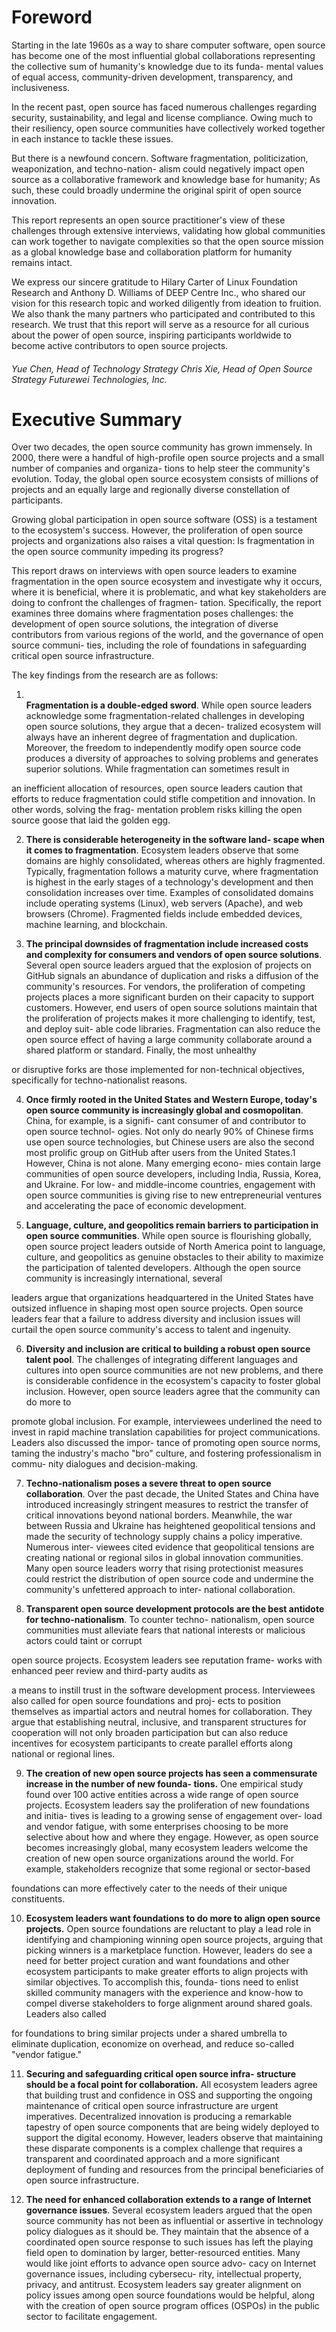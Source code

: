 

Foreword
========

Starting in the late 1960s as a way to share computer software, open
source has become one of the most influential global collaborations
representing the collective sum of humanity's knowledge due to its
funda- mental values of equal access, community-driven development,
transparency, and inclusiveness.

In the recent past, open source has faced numerous challenges
regarding security, sustainability, and legal and license compliance.
Owing much to their resiliency, open source communities have
collectively worked together in each instance to tackle these issues.

But there is a newfound concern. Software fragmentation,
politicization, weaponization, and techno-nation- alism could
negatively impact open source as a collaborative framework and
knowledge base for humanity; As such, these could broadly undermine
the original spirit of open source innovation.

This report represents an open source practitioner's view of these
challenges through extensive interviews, validating how global
communities can work together to navigate complexities so that the
open source mission as a global knowledge base and collaboration
platform for humanity remains intact.

We express our sincere gratitude to Hilary Carter of Linux Foundation
Research and Anthony D. Williams of DEEP Centre Inc., who shared our
vision for this research topic and worked diligently from ideation to
fruition. We also thank the many partners who participated and
contributed to this research. We trust that this report will serve as
a resource for all curious about the power of open source, inspiring
participants worldwide to become active contributors to open source
projects.

###### Yue Chen, Head of Technology Strategy Chris Xie, Head of Open Source Strategy Futurewei Technologies, Inc.

Executive Summary
=================

Over two decades, the open source community has grown immensely. In
2000, there were a handful of high-profile open source projects and a
small number of companies and organiza- tions to help steer the
community's evolution. Today, the global open source ecosystem
consists of millions of projects and an equally large and regionally
diverse constellation of participants.

Growing global participation in open source software (OSS) is a
testament to the ecosystem's success. However, the proliferation of
open source projects and organizations also raises a vital question:
Is fragmentation in the open source community impeding its progress?

This report draws on interviews with open source leaders to examine
fragmentation in the open source ecosystem and investigate why it
occurs, where it is beneficial, where it is problematic, and what key
stakeholders are doing to confront the challenges of fragmen- tation.
Specifically, the report examines three domains where fragmentation
poses challenges: the development of open source solutions, the
integration of diverse contributors from various regions of the world,
and the governance of open source communi- ties, including the role of
foundations in safeguarding critical open source infrastructure.

The key findings from the research are as follows:

1.  **\
    Fragmentation is a double-edged sword**. While open source leaders
    acknowledge some fragmentation-related challenges in developing open
    source solutions, they argue that a decen- tralized ecosystem will
    always have an inherent degree of fragmentation and duplication.
    Moreover, the freedom to independently modify open source code
    produces a diversity of approaches to solving problems and generates
    superior solutions. While fragmentation can sometimes result in

an inefficient allocation of resources, open source leaders caution
that efforts to reduce fragmentation could stifle competition and
innovation. In other words, solving the frag- mentation problem risks
killing the open source goose that laid the golden egg.

2.  **There is considerable heterogeneity in the software land- scape
    when it comes to fragmentation**. Ecosystem leaders observe that
    some domains are highly consolidated, whereas others are highly
    fragmented. Typically, fragmentation follows a maturity curve, where
    fragmentation is highest in the early stages of a technology's
    development and then consolidation increases over time. Examples of
    consolidated domains include operating systems (Linux), web servers
    (Apache), and web browsers (Chrome). Fragmented fields include
    embedded devices, machine learning, and blockchain.

3.  **The principal downsides of fragmentation include increased costs
    and complexity for consumers and vendors of open source solutions**.
    Several open source leaders argued that the explosion of projects on
    GitHub signals an abundance of duplication and risks a diffusion of
    the community's resources. For vendors, the proliferation of
    competing projects places a more significant burden on their
    capacity to support customers. However, end users of open source
    solutions maintain that the proliferation of projects makes it more
    challenging to identify, test, and deploy suit- able code libraries.
    Fragmentation can also reduce the open source effect of having a
    large community collaborate around a shared platform or standard.
    Finally, the most unhealthy

or disruptive forks are those implemented for non-technical
objectives, specifically for techno-nationalist reasons.

4.  **Once firmly rooted in the United States and Western Europe,
    today's open source community is increasingly global and
    cosmopolitan**. China, for example, is a signifi- cant consumer of
    and contributor to open source technol- ogies. Not only do nearly
    90% of Chinese firms use open source technologies, but Chinese users
    are also the second most prolific group on GitHub after users from
    the United States.1 However, China is not alone. Many emerging
    econo- mies contain large communities of open source developers,
    including India, Russia, Korea, and Ukraine. For low- and
    middle-income countries, engagement with open source communities is
    giving rise to new entrepreneurial ventures and accelerating the
    pace of economic development.

5.  **Language, culture, and geopolitics remain barriers to
    participation in open source communities**. While open source is
    flourishing globally, open source project leaders outside of North
    America point to language, culture, and geopolitics as genuine
    obstacles to their ability to maximize the participation of talented
    developers. Although the open source community is increasingly
    international, several

leaders argue that organizations headquartered in the United States
have outsized influence in shaping most open source projects. Open
source leaders fear that a failure to address diversity and inclusion
issues will curtail the open source community's access to talent and
ingenuity.

6.  **Diversity and inclusion are critical to building a robust open
    source talent pool**. The challenges of integrating different
    languages and cultures into open source communities are not new
    problems, and there is considerable confidence in the ecosystem's
    capacity to foster global inclusion. However, open source leaders
    agree that the community can do more to

promote global inclusion. For example, interviewees underlined the
need to invest in rapid machine translation capabilities for project
communications. Leaders also discussed the impor- tance of promoting
open source norms, taming the industry's macho "bro" culture, and
fostering professionalism in commu- nity dialogues and
decision-making.

7.  **Techno-nationalism poses a severe threat to open source
    collaboration**. Over the past decade, the United States and China
    have introduced increasingly stringent measures to restrict the
    transfer of critical innovations beyond national borders. Meanwhile,
    the war between Russia and Ukraine has heightened geopolitical
    tensions and made the security of technology supply chains a policy
    imperative. Numerous inter- viewees cited evidence that geopolitical
    tensions are creating national or regional silos in global
    innovation communities. Many open source leaders worry that rising
    protectionist measures could restrict the distribution of open
    source code and undermine the community's unfettered approach to
    inter- national collaboration.

8.  **Transparent open source development protocols are the best
    antidote for techno-nationalism**. To counter techno- nationalism,
    open source communities must alleviate fears that national interests
    or malicious actors could taint or corrupt

open source projects. Ecosystem leaders see reputation frame- works
with enhanced peer review and third-party audits as

a means to instill trust in the software development process.
Interviewees also called for open source foundations and proj- ects to
position themselves as impartial actors and neutral homes for
collaboration. They argue that establishing neutral, inclusive, and
transparent structures for cooperation will not only broaden
participation but can also reduce incentives for ecosystem
participants to create parallel efforts along national or regional
lines.

9.  **The creation of new open source projects has seen a commensurate
    increase in the number of new founda- tions.** One empirical study
    found over 100 active entities across a wide range of open source
    projects. Ecosystem leaders say the proliferation of new foundations
    and initia- tives is leading to a growing sense of engagement over-
    load and vendor fatigue, with some enterprises choosing to be more
    selective about how and where they engage. However, as open source
    becomes increasingly global, many ecosystem leaders welcome the
    creation of new open source organizations around the world. For
    example, stakeholders recognize that some regional or sector-based

foundations can more effectively cater to the needs of their unique
constituents.

10. **Ecosystem leaders want foundations to do more to align open source
    projects.** Open source foundations are reluctant to play a lead
    role in identifying and championing winning open source projects,
    arguing that picking winners is a marketplace function. However,
    leaders do see a need for better project curation and want
    foundations and other ecosystem participants to make greater efforts
    to align projects with similar objectives. To accomplish this,
    founda- tions need to enlist skilled community managers with the
    experience and know-how to compel diverse stakeholders to forge
    alignment around shared goals. Leaders also called

for foundations to bring similar projects under a shared umbrella to
eliminate duplication, economize on overhead, and reduce so-called
"vendor fatigue."

11. **Securing and safeguarding critical open source infra- structure
    should be a focal point for collaboration.** All ecosystem leaders
    agree that building trust and confidence in OSS and supporting the
    ongoing maintenance of critical open source infrastructure are
    urgent imperatives. Decentralized innovation is producing a
    remarkable tapestry of open source components that are being widely
    deployed to support the digital economy. However, leaders observe
    that maintaining these disparate components is a complex challenge
    that requires a transparent and coordinated approach and a more
    significant deployment of funding and resources from the principal
    beneficiaries of open source infrastructure.

12. **The need for enhanced collaboration extends to a range of Internet
    governance issues**. Several ecosystem leaders argued that the open
    source community has not been as influential or assertive in
    technology policy dialogues as it should be. They maintain that the
    absence of a coordinated open source response to such issues has
    left the playing field open to domination by larger,
    better-resourced entities. Many would like joint efforts to advance
    open source advo- cacy on Internet governance issues, including
    cybersecu- rity, intellectual property, privacy, and antitrust.
    Ecosystem leaders say greater alignment on policy issues among open
    source foundations would be helpful, along with the creation of open
    source program offices (OSPOs) in the public sector to facilitate
    engagement.